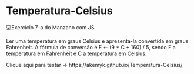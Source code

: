 # Temperatura-Celsius
💻Exercício 7-a do Manzano com JS
<p>Ler uma temperatura em graus Celsius e apresentá-la convertida em graus Fahrenheit. A fórmula de
conversão é F ← (9 * C + 160) / 5, sendo F a temperatura em Fahrenheit e C a temperatura em Celsius.</p>
<p>Clique aqui para testar -> https://akemyk.github.io/Temperatura-Celsius/</p>
